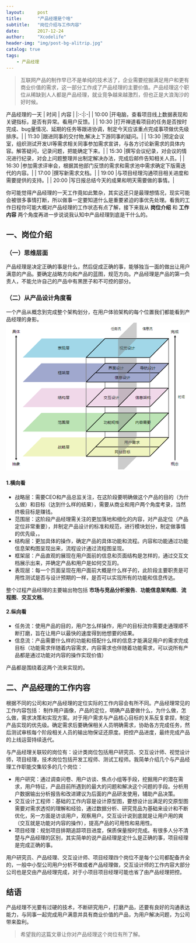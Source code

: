 ```yaml
---
layout:     post
title:      "产品经理是个啥"
subtitle:   "岗位介绍与工作内容"
date:       2017-12-24
author:     "Xcodelife"
header-img: "img/post-bg-alitrip.jpg"
catalog: true
tags:
    - 产品经理
---
```

> 互联网产品的制作早已不是单纯的技术活了，企业需要挖掘满足用户和更有商业价值的需求，这一部分工作成了产品经理的主要价值。产品经理这个职位从稀缺到人人都是产品经理，就业竞争越来越激烈，但也正是大浪淘沙的好时候。

产品经理的一天
| 时间 | 内容 | 
|:-:|:-|
| 10:00 |开电脑，查看项目线上数据表现和关键指标，是否有异常。看用户反馈。|
| 10:30 |打开禅道看项目的任务是否按时完成、bug量情况、延期的任务等跟进协调，制定今天应该重点完成事项做优先级排序。|
| 11:30 |跟进同事的交付物,解决上下游同事的疑问。|
| 13:30 |预定会议室，组织测试开发UI等需求相关同事参加需求宣讲，与各方讨论新需求的具体内容。解答疑问，记录问题，把能确定下来。|
| 15:30 |撰写会议纪录，对会议的情况进行纪录，对会上问题整理并出制定解决办法，完成后邮件告知相关人员。|
| 16:30 |参加需求评审会，根据其他部门反馈的需求和需求池中需求确定下版需迭代的内容。|
| 17:00 |撰写新需求文档。|
| 19:00 |与项目经理沟通项目相关进度和需要提供的支持。|
| 20:00 |写日报总结今天的成果和明天需要做的事情。|

你可能觉得产品经理的一天工作竟如此繁杂，其实这还只是最理想情况，现实可能会被很多事情打断，所以做事一定要知道什么是重要紧迫的事优先处理。看我的工作日程你可能大概对产品经理的工作状态有点了解，接下来我从 **岗位介绍** 和 **工作内容** 两个角度再进一步说说我认知中产品经理到底是干什么的。
## 一、岗位介绍
### （一）思维层面
产品经理是决定正确的事是什么，然后促成正确的事，能够独当一面的做出让用户满意的产品。要确定战略方向和产品的蓝图，规范方向。产品经理是产品的第一负责人，不能允许自己的产品中有黑匣子和不可控的部分。

### （二）从产品设计角度看
一个产品从概念到完成整个架构划分，在用户体验架构的每个位置我们都能看到产品经理的身影。
![图：用户体验架构](/img/in-post/用户体验架构.png)
#### 1.横向看
* 战略层：需要CEO和产品总监关注，在这阶段要明确做这个产品的目的（为什么做）和目标（达到什么样的结果），需要从商业和用户两个角度考录，当然终极目标是赚钱。
* 范围层：这阶段产品经理需关注的更加落地和细化的内容，对产品定位（产品定位非常重要），并制定产品设计的标准和规范，进行模块划分，制定做事情的优先级，。
* 结构层：更加具体的操作，确定产品的具体功能和流程。内容和功能通过功能信息架构图呈现出来，流程设计通过流程图呈现。
* 框架层：产品直观的展现在用户面前的信息和页面结构是怎样的，通过交互文档展示出来，并确定产品和用户是如何交互的。
* 表现层：每一个页面呈现在用户面前大概是什么样子的，此阶段主要职责是可用性测试是否与设计预期的一样，是否可以实现所有的功能和信息传达。

整个过程产品经理的主要输出物包括 **市场与竞品分析报告**、**功能信息架构图**、**流程图**、**交互文档**。

#### 2.纵向看
* 任务流：使用产品的目的，用户怎么样操作，用户的目标流你需要走通理顺不断打磨，旨在让用户以最快的速度得到他想要的结果。
* 信息流：产品需要什么样的功能和搭配什么样的信息才能满足用户的需求完成目标（功能需求伴随着内容需求，内容需求也伴随着功能需求，可以说所有产品都是通过功能对内容的操作实现价值）

产品都是围绕着这两个流来实现的。

## 二、产品经理的工作内容
根据不同的公司和对产品经理的定位实际的工作内容会有所不同。产品经理常见的工作内容包括：
制作用户画像，产品的定位，明确产品要做什么，为什么做，怎么做，需求决策和实现方案。对于用户需求与产品核心目标的关系反复拿捏，制定产品实现的优先级。确定需求后要确保相关人员明确需求，协助各方完成任务，然后测试审核每个阶段相关人员的输出物保证还原度。把控产品进度，最终完成产品的上线运营持续迭代。

与产品经理关联较的岗位有：设计类岗位包括用户研究员、交互设计师、视觉设计师，项目经理，技术岗位包括开发工程师、测试工程师。我简单介绍几个与产品经理工作职能交集较多的几个岗位：

* 用户研究：通过调查问卷、用户访谈、焦点小组等手段，挖掘用户的潜在需求，用户特征，产品目前所遇到的最大的问题和解决这个问题的手段。分析用户数据输出分析报告和改进建议为后面的产品研发使用，辅助产品决策。
* 交互设计工程师：基础的工作内容是设计原型图，要想设计出满足的交原型图需要对需求透彻的理解和经验，通过数据分析、研究竞品为基础来设计和不断优化，另一方面是访谈用户，观察用户。交互设计说到底就是让用户用的爽（交互就是功能对内容的操作），提高产品的可用性和易用性。
* 项目经理：规划项目排期追踪项目进度，保质保量按时完成。有很多人分不清楚与产品经理的区别，其实简单的说产品经理是定什么是正确的事，项目经理是完成正确的事。

用户研究员、产品经理、交互设计师、项目经理四个岗位不是每个公司都配备齐全的，一般中小型公司用户分析不做或者产品经理做，交互设计师的工作内容大部分公司也是交由产品经理完成，对于小项目项目经理可能也省了由产品经理把控。
## 结语
产品经理不光要有过硬的技术，不断研究用户，打磨产品，还要有良好的沟通表达能力，与同事一起完成用户满意并具有商业价值的产品，为用户解决问题，为公司带来盈利。

> 希望我的这篇文章让你对产品经理这个岗位有所了解。




